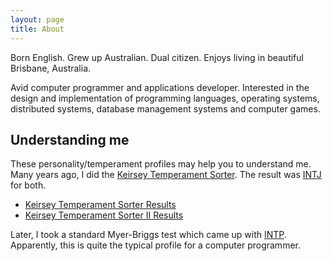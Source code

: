 ```yaml
---
layout: page
title: About
---
```

Born English. Grew up Australian. Dual citizen. Enjoys living in beautiful Brisbane, Australia.

Avid computer programmer and applications developer. Interested in the design and implementation of programming languages, operating systems, distributed systems, database management systems and computer games.

## Understanding me

These personality/temperament profiles may help you to understand me. Many years ago, I did the
[Keirsey Temperament Sorter](http://keirsey.com/). The result was
[INTJ](http://www.personalitypage.com/INTJ.html "INTJ - Mastermind/Scientist") for both.

* [Keirsey Temperament Sorter Results](kcs.html)
* [Keirsey Temperament Sorter II Results](kcs2.html)

Later, I took a standard Myer-Briggs test which came up with
[INTP](http://www.personalitypage.com/INTP.html "INTP - Architect/Thinker"). Apparently, this is quite the typical profile for a computer programmer.
